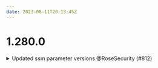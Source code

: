 ```yaml
---
date: 2023-08-11T20:13:45Z
---
```


# 1.280.0

<details>
  <summary>Updated ssm parameter versions @RoseSecurity (#812)</summary>

### Why:

- `cloudposse/ssm-parameter-store/aws` was out of date
- There are no new [changes](https://github.com/cloudposse/terraform-aws-ssm-parameter-store/releases/tag/0.11.0) incorporated but just wanted to standardize new modules to updated version

### What:

- Updated the following to `v0.11.0`:

```
0.10.0 modules/argocd-repo
0.10.0 modules/aurora-mysql
0.10.0 modules/aurora-postgres
0.10.0 modules/datadog-configuration
0.10.0 modules/eks/platform
0.10.0 modules/opsgenie-team/modules/integration
0.10.0 modules/ses
0.9.1 modules/datadog-integration
```

</details>